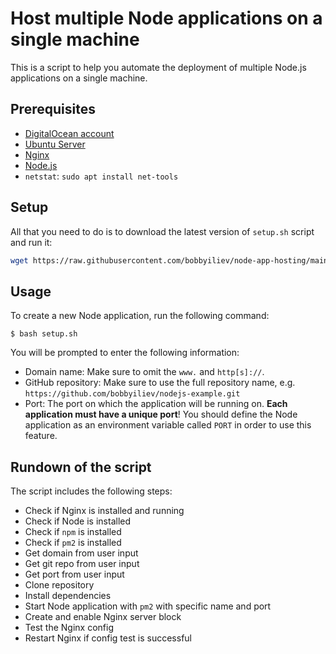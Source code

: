 # Host multiple Node applications on a single machine

This is a script to help you automate the deployment of multiple Node.js applications on a single machine.

## Prerequisites

- [DigitalOcean account](https://m.do.co/c/2a9bba940f39)
- [Ubuntu Server](https://docs.digitalocean.com/products/droplets/how-to/create/)
- [Nginx](https://www.digitalocean.com/community/tutorials/how-to-install-nginx-on-ubuntu-20-04)
- [Node.js](https://www.digitalocean.com/community/tutorials/how-to-install-node-js-on-ubuntu-20-04)
- `netstat`: `sudo apt install net-tools`

## Setup

All that you need to do is to download the latest version of `setup.sh` script and run it:

```bash
wget https://raw.githubusercontent.com/bobbyiliev/node-app-hosting/main/setup.sh
```

## Usage

To create a new Node application, run the following command:

```
$ bash setup.sh
```

You will be prompted to enter the following information:

- Domain name: Make sure to omit the `www.` and `http[s]://`.
- GitHub repository: Make sure to use the full repository name, e.g. `https://github.com/bobbyiliev/nodejs-example.git`
- Port: The port on which the application will be running on. **Each application must have a unique port**! You should define the Node application as an environment variable called `PORT` in order to use this feature.

## Rundown of the script

The script includes the following steps:
- Check if Nginx is installed and running
- Check if Node is installed
- Check if `npm` is installed
- Check if `pm2` is installed
- Get domain from user input
- Get git repo from user input
- Get port from user input
- Clone repository
- Install dependencies
- Start Node application with `pm2` with specific name and port
- Create and enable Nginx server block
- Test the Nginx config
- Restart Nginx if config test is successful